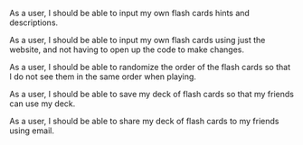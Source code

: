 As a user, I should be able to input my own flash cards hints and descriptions.

As a user, I should be able to input my own flash cards using just the website, and not having to open up the code to make changes.

As a user, I should be able to randomize the order of the flash cards so that I do not see them in the same order when playing.

As a user, I should be able to save my deck of flash cards so that my friends can use my deck.

As a user, I should be able to share my deck of flash cards to my friends using email.

